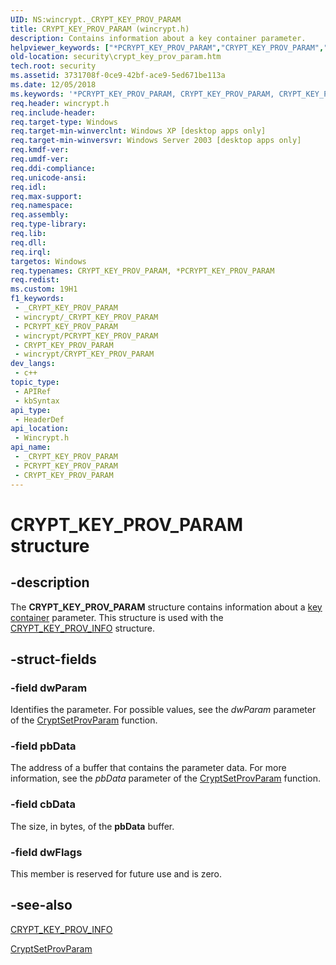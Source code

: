 ```yaml
---
UID: NS:wincrypt._CRYPT_KEY_PROV_PARAM
title: CRYPT_KEY_PROV_PARAM (wincrypt.h)
description: Contains information about a key container parameter.
helpviewer_keywords: ["*PCRYPT_KEY_PROV_PARAM","CRYPT_KEY_PROV_PARAM","CRYPT_KEY_PROV_PARAM structure [Security]","PCRYPT_KEY_PROV_PARAM","PCRYPT_KEY_PROV_PARAM structure pointer [Security]","_crypto2_crypt_key_prov_param","security.crypt_key_prov_param","wincrypt/CRYPT_KEY_PROV_PARAM","wincrypt/PCRYPT_KEY_PROV_PARAM"]
old-location: security\crypt_key_prov_param.htm
tech.root: security
ms.assetid: 3731708f-0ce9-42bf-ace9-5ed671be113a
ms.date: 12/05/2018
ms.keywords: '*PCRYPT_KEY_PROV_PARAM, CRYPT_KEY_PROV_PARAM, CRYPT_KEY_PROV_PARAM structure [Security], PCRYPT_KEY_PROV_PARAM, PCRYPT_KEY_PROV_PARAM structure pointer [Security], _crypto2_crypt_key_prov_param, security.crypt_key_prov_param, wincrypt/CRYPT_KEY_PROV_PARAM, wincrypt/PCRYPT_KEY_PROV_PARAM'
req.header: wincrypt.h
req.include-header: 
req.target-type: Windows
req.target-min-winverclnt: Windows XP [desktop apps only]
req.target-min-winversvr: Windows Server 2003 [desktop apps only]
req.kmdf-ver: 
req.umdf-ver: 
req.ddi-compliance: 
req.unicode-ansi: 
req.idl: 
req.max-support: 
req.namespace: 
req.assembly: 
req.type-library: 
req.lib: 
req.dll: 
req.irql: 
targetos: Windows
req.typenames: CRYPT_KEY_PROV_PARAM, *PCRYPT_KEY_PROV_PARAM
req.redist: 
ms.custom: 19H1
f1_keywords:
 - _CRYPT_KEY_PROV_PARAM
 - wincrypt/_CRYPT_KEY_PROV_PARAM
 - PCRYPT_KEY_PROV_PARAM
 - wincrypt/PCRYPT_KEY_PROV_PARAM
 - CRYPT_KEY_PROV_PARAM
 - wincrypt/CRYPT_KEY_PROV_PARAM
dev_langs:
 - c++
topic_type:
 - APIRef
 - kbSyntax
api_type:
 - HeaderDef
api_location:
 - Wincrypt.h
api_name:
 - _CRYPT_KEY_PROV_PARAM
 - PCRYPT_KEY_PROV_PARAM
 - CRYPT_KEY_PROV_PARAM
---
```


# CRYPT_KEY_PROV_PARAM structure


## -description

The <b>CRYPT_KEY_PROV_PARAM</b> structure contains information about a <a href="/windows/desktop/SecGloss/k-gly">key container</a> parameter. This structure is used with the 
<a href="/windows/desktop/api/wincrypt/ns-wincrypt-crypt_key_prov_info">CRYPT_KEY_PROV_INFO</a> structure.

## -struct-fields

### -field dwParam

Identifies the parameter. For possible values, see the <i>dwParam</i> parameter of the 
<a href="/windows/desktop/api/wincrypt/nf-wincrypt-cryptsetprovparam">CryptSetProvParam</a> function.

### -field pbData

The address of a buffer that contains the parameter data. For more information, see the <i>pbData</i> parameter of the 
<a href="/windows/desktop/api/wincrypt/nf-wincrypt-cryptsetprovparam">CryptSetProvParam</a> function.

### -field cbData

The size, in bytes, of the <b>pbData</b> buffer.

### -field dwFlags

This member is reserved for future use and is zero.

## -see-also

<a href="/windows/desktop/api/wincrypt/ns-wincrypt-crypt_key_prov_info">CRYPT_KEY_PROV_INFO</a>



<a href="/windows/desktop/api/wincrypt/nf-wincrypt-cryptsetprovparam">CryptSetProvParam</a>

